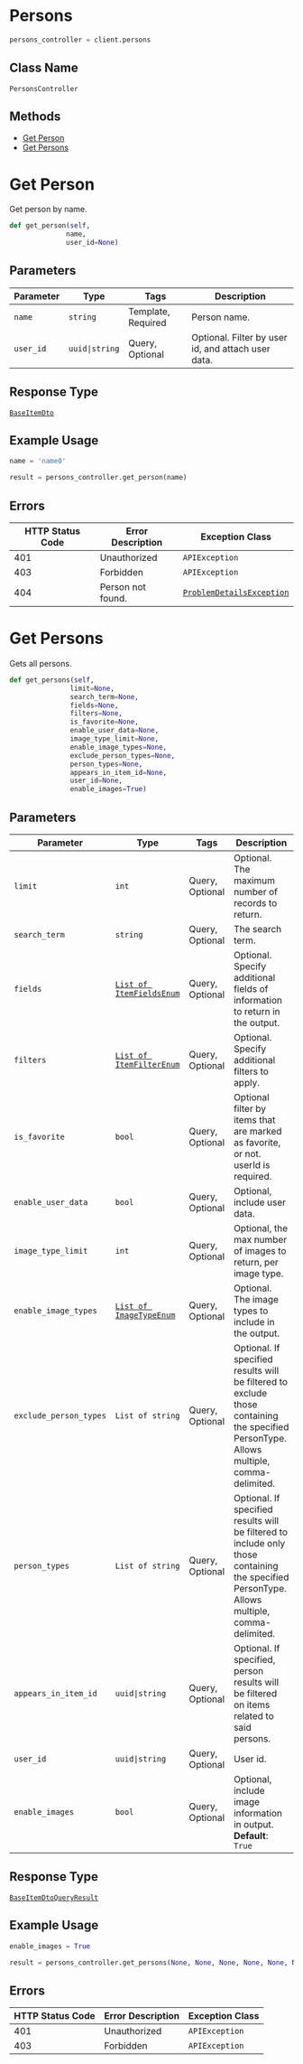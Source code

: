 # Persons

```python
persons_controller = client.persons
```

## Class Name

`PersonsController`

## Methods

* [Get Person](../../doc/controllers/persons.md#get-person)
* [Get Persons](../../doc/controllers/persons.md#get-persons)


# Get Person

Get person by name.

```python
def get_person(self,
              name,
              user_id=None)
```

## Parameters

| Parameter | Type | Tags | Description |
|  --- | --- | --- | --- |
| `name` | `string` | Template, Required | Person name. |
| `user_id` | `uuid\|string` | Query, Optional | Optional. Filter by user id, and attach user data. |

## Response Type

[`BaseItemDto`](../../doc/models/base-item-dto.md)

## Example Usage

```python
name = 'name0'

result = persons_controller.get_person(name)
```

## Errors

| HTTP Status Code | Error Description | Exception Class |
|  --- | --- | --- |
| 401 | Unauthorized | `APIException` |
| 403 | Forbidden | `APIException` |
| 404 | Person not found. | [`ProblemDetailsException`](../../doc/models/problem-details-exception.md) |


# Get Persons

Gets all persons.

```python
def get_persons(self,
               limit=None,
               search_term=None,
               fields=None,
               filters=None,
               is_favorite=None,
               enable_user_data=None,
               image_type_limit=None,
               enable_image_types=None,
               exclude_person_types=None,
               person_types=None,
               appears_in_item_id=None,
               user_id=None,
               enable_images=True)
```

## Parameters

| Parameter | Type | Tags | Description |
|  --- | --- | --- | --- |
| `limit` | `int` | Query, Optional | Optional. The maximum number of records to return. |
| `search_term` | `string` | Query, Optional | The search term. |
| `fields` | [`List of ItemFieldsEnum`](../../doc/models/item-fields-enum.md) | Query, Optional | Optional. Specify additional fields of information to return in the output. |
| `filters` | [`List of ItemFilterEnum`](../../doc/models/item-filter-enum.md) | Query, Optional | Optional. Specify additional filters to apply. |
| `is_favorite` | `bool` | Query, Optional | Optional filter by items that are marked as favorite, or not. userId is required. |
| `enable_user_data` | `bool` | Query, Optional | Optional, include user data. |
| `image_type_limit` | `int` | Query, Optional | Optional, the max number of images to return, per image type. |
| `enable_image_types` | [`List of ImageTypeEnum`](../../doc/models/image-type-enum.md) | Query, Optional | Optional. The image types to include in the output. |
| `exclude_person_types` | `List of string` | Query, Optional | Optional. If specified results will be filtered to exclude those containing the specified PersonType. Allows multiple, comma-delimited. |
| `person_types` | `List of string` | Query, Optional | Optional. If specified results will be filtered to include only those containing the specified PersonType. Allows multiple, comma-delimited. |
| `appears_in_item_id` | `uuid\|string` | Query, Optional | Optional. If specified, person results will be filtered on items related to said persons. |
| `user_id` | `uuid\|string` | Query, Optional | User id. |
| `enable_images` | `bool` | Query, Optional | Optional, include image information in output.<br>**Default**: `True` |

## Response Type

[`BaseItemDtoQueryResult`](../../doc/models/base-item-dto-query-result.md)

## Example Usage

```python
enable_images = True

result = persons_controller.get_persons(None, None, None, None, None, None, None, None, None, None, None, None, enable_images)
```

## Errors

| HTTP Status Code | Error Description | Exception Class |
|  --- | --- | --- |
| 401 | Unauthorized | `APIException` |
| 403 | Forbidden | `APIException` |

